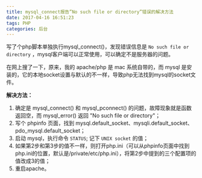 ```yaml
---
title: mysql_connect报告”No such file or directory”错误的解决方法
date: 2017-04-16 16:51:23
tags: PHP
categories: 后台
---
```

写了个php脚本单独执行mysql_connect()，发现错误信息是 `No such file or directory` ，mysql客户端可以正常使用，可以确定不是服务器的问题。

在网上搜了一下，原来，我的 apache/php 是 mac 系统自带的，而 mysql 是安装的，它的本地socket设置与默认的不一样，导致php无法找到mysql的socket文件。

**解决方法：**

1. 确定是 mysql_connect() 和 mysql_pconnect() 的问题，故障现象就是函数返回空，而 mysql_error() 返回 "No such file or directory"；
2. 写个 phpinfo 页面，找到 mysql.default_socket、mysqli.default_socket、pdo_mysql.default_socket； 
3. 启动 mysql，执行命令 `STATUS`; 记下 `UNIX socket` 的值；
4. 如果第2步和第3步的值不一样，则打开php.ini（可以从phpinfo页面中找到php.ini的位置，默认是/private/etc/php.ini），将第2步中提到的三个配置项的值改成3的值；
5. 重启apache。